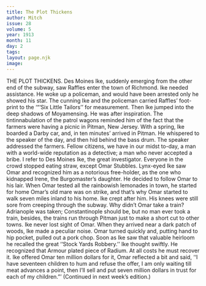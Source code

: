```yaml
---
title: The Plot Thickens
author: Mitch
issue: 28
volume: 5
year: 1913
month: 11
day: 2
tags:
layout: page.njk
image:
---
```

THE PLOT THICKENS.    Des Moines Ike, suddenly emerging from the other end of the subway, saw Raffles enter the town of Richmond. Ike needed assistance. He woke up a policeman, and would have been arrested only he showed his star. The cunning Ike and the policeman carried Raffles’ foot-print to the ‘“‘Six Little Tailors’’ for measurement. Then Ike jumped into the deep shadows of Moyamensing. He was after inspiration. The tintinnabulation of the patrol wagons reminded him of the fact that the farmers were having a picnic in Pitman, New Jersey. With a spring, Ike boarded a Darby car, and, in ten minutes’ arrived in Pitman. He whispered to the speaker of the day, and then hid behind the bass drum. The speaker addressed the farmers. Fellow citizens, we have in our midst to-day, a man with a world-wide reputation as a detective; a man who never accepted a bribe. I refer to Des Moines Ike, the great investigator. Everyone in the crowd stopped eating straw, except Omar Stubbles. Lynx-eyed Ike saw Omar and recognized him as a notorious free-holder, as the one who kidnapped Irene, the Burgomaster’s daughter. He decided to follow Omar to his lair. When Omar tested all the rainbowish lemonades in town, he started for home Omar’s old mare was on strike, and that’s why Omar started to walk seven miles inland to his home. Ike crept after him. His knees were still sore from creeping through the subway. Why didn’t Omar take a train? Adrianople was taken; Constantinople should be, but no man ever took a train, besides, the trains run through Pitman just to make a short cut to other towns. Ike never lost sight of Omar. When they arrived near a dark patch of woods, Ike made a peculiar noise. Omar turned quickly and, putting hand to hip pocket, pulled out a pork chop. Soon as Ike saw that valuable heirloom he recalled the great ‘‘Stock Yards Robbery.’’ Ike thought swiftly. He recognized that Armour plated piece of Radium. At all costs he must recover it. Ike offered Omar ten million dollars for it, Omar reflected a bit and said, ‘‘I have seventeen children to hum and refuse the offer, I am only waiting till meat advances a point, then I’ll sell and put seven million dollars in trust for each of my children.”’ (Continued in next week’s edition.) 

